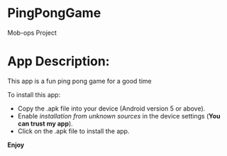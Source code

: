 # PingPongGame
Mob-ops Project
# App Description:  #
 This app is a fun ping pong game for a good time

 To install this app:

 * Copy the .apk file into your device (Android version 5 or above). 
 * Enable *installation from unknown sources* in the device settings (**You can trust my app**).
 * Click on the .apk file to install the app.

**Enjoy**
